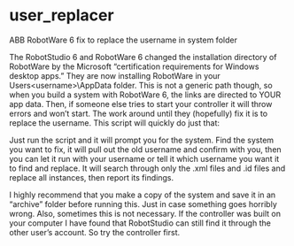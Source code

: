 # user_replacer
ABB RobotWare 6 fix to replace the username in system folder

The RobotStudio 6 and RobotWare 6 changed the installation directory of
RobotWare by the Microsoft “certification requirements for Windows desktop apps.”
They are now installing RobotWare in your Users\<username>\AppData folder. This is
not a generic path though, so when you build a system with RobotWare 6, the links are
directed to YOUR app data. Then, if someone else tries to start your controller it will
throw errors and won’t start. The work around until they (hopefully) fix it is to replace the
username. This script will quickly do just that:

Just run the script and it will prompt you for the system. Find the system you want to fix, 
it will pull out the old username and confirm with you, then you can let it run with your 
username or tell it which username you want it to find and replace. It will search through 
only the .xml files and .id files and replace all instances, then report its findings.

I highly recommend that you make a copy of the system and save it in an
“archive” folder before running this. Just in case something goes horribly wrong. Also,
sometimes this is not necessary. If the controller was built on your computer I have
found that RobotStudio can still find it through the other user’s account. So try the
controller first.
